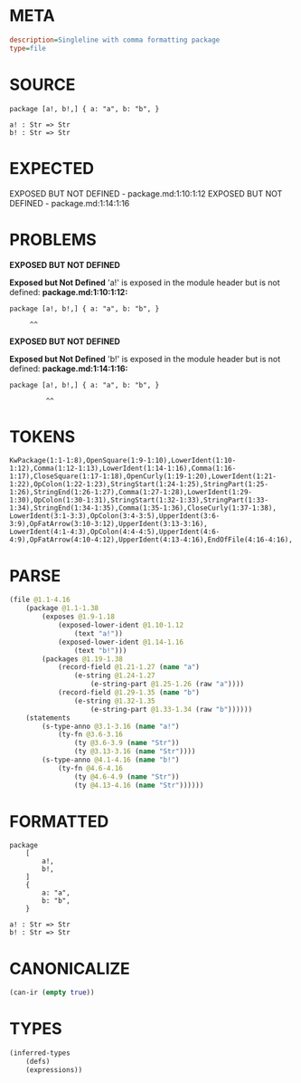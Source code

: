 # META
~~~ini
description=Singleline with comma formatting package
type=file
~~~
# SOURCE
~~~roc
package [a!, b!,] { a: "a", b: "b", }

a! : Str => Str
b! : Str => Str
~~~
# EXPECTED
EXPOSED BUT NOT DEFINED - package.md:1:10:1:12
EXPOSED BUT NOT DEFINED - package.md:1:14:1:16
# PROBLEMS
**EXPOSED BUT NOT DEFINED**

**Exposed but Not Defined**
'a!' is exposed in the module header but is not defined:
**package.md:1:10:1:12:**
```roc
package [a!, b!,] { a: "a", b: "b", }
```
         ^^


**EXPOSED BUT NOT DEFINED**

**Exposed but Not Defined**
'b!' is exposed in the module header but is not defined:
**package.md:1:14:1:16:**
```roc
package [a!, b!,] { a: "a", b: "b", }
```
             ^^


# TOKENS
~~~zig
KwPackage(1:1-1:8),OpenSquare(1:9-1:10),LowerIdent(1:10-1:12),Comma(1:12-1:13),LowerIdent(1:14-1:16),Comma(1:16-1:17),CloseSquare(1:17-1:18),OpenCurly(1:19-1:20),LowerIdent(1:21-1:22),OpColon(1:22-1:23),StringStart(1:24-1:25),StringPart(1:25-1:26),StringEnd(1:26-1:27),Comma(1:27-1:28),LowerIdent(1:29-1:30),OpColon(1:30-1:31),StringStart(1:32-1:33),StringPart(1:33-1:34),StringEnd(1:34-1:35),Comma(1:35-1:36),CloseCurly(1:37-1:38),
LowerIdent(3:1-3:3),OpColon(3:4-3:5),UpperIdent(3:6-3:9),OpFatArrow(3:10-3:12),UpperIdent(3:13-3:16),
LowerIdent(4:1-4:3),OpColon(4:4-4:5),UpperIdent(4:6-4:9),OpFatArrow(4:10-4:12),UpperIdent(4:13-4:16),EndOfFile(4:16-4:16),
~~~
# PARSE
~~~clojure
(file @1.1-4.16
	(package @1.1-1.38
		(exposes @1.9-1.18
			(exposed-lower-ident @1.10-1.12
				(text "a!"))
			(exposed-lower-ident @1.14-1.16
				(text "b!")))
		(packages @1.19-1.38
			(record-field @1.21-1.27 (name "a")
				(e-string @1.24-1.27
					(e-string-part @1.25-1.26 (raw "a"))))
			(record-field @1.29-1.35 (name "b")
				(e-string @1.32-1.35
					(e-string-part @1.33-1.34 (raw "b"))))))
	(statements
		(s-type-anno @3.1-3.16 (name "a!")
			(ty-fn @3.6-3.16
				(ty @3.6-3.9 (name "Str"))
				(ty @3.13-3.16 (name "Str"))))
		(s-type-anno @4.1-4.16 (name "b!")
			(ty-fn @4.6-4.16
				(ty @4.6-4.9 (name "Str"))
				(ty @4.13-4.16 (name "Str"))))))
~~~
# FORMATTED
~~~roc
package
	[
		a!,
		b!,
	]
	{
		a: "a",
		b: "b",
	}

a! : Str => Str
b! : Str => Str
~~~
# CANONICALIZE
~~~clojure
(can-ir (empty true))
~~~
# TYPES
~~~clojure
(inferred-types
	(defs)
	(expressions))
~~~
